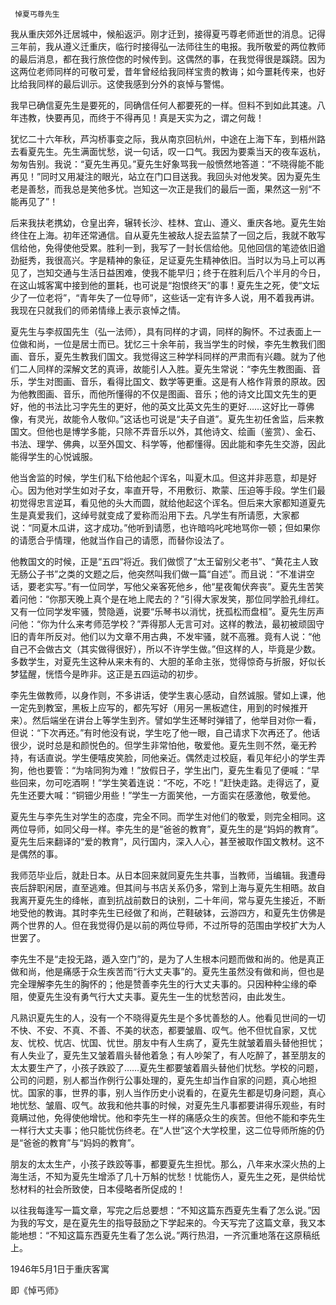      悼夏丐尊先生 

   我从重庆郊外迁居城中，候船返沪。刚才迁到，接得夏丐尊老师逝世的消息。记得三年前，我从遵义迁重庆，临行时接得弘一法师往生的电报。我所敬爱的两位教师的最后消息，都在我行旅倥偬的时候传到。这偶然的事，在我觉得很是蹊跷。因为这两位老师同样的可敬可爱，昔年曾经给我同样宝贵的教诲；如今噩耗传来，也好比给我同样的最后训示。这使我感到分外的哀悼与警惕。 

   我早已确信夏先生是要死的，同确信任何人都要死的一样。但料不到如此其速。八年违教，快要再见，而终于不得再见！真是天实为之，谓之何哉！ 

   犹忆二十六年秋，芦沟桥事变之际，我从南京回杭州，中途在上海下车，到梧州路去看夏先生。先生满面忧愁，说一句话，叹一口气。我因为要乘当天的夜车返杭，匆匆告别。我说：“夏先生再见。”夏先生好象骂我一般愤然地答道：“不晓得能不能再见！”同时又用凝注的眼光，站立在门口目送我。我回头对他发笑。因为夏先生老是善愁，而我总是笑他多忧。岂知这一次正是我们的最后一面，果然这一别“不能再见了”！ 

   后来我扶老携幼，仓皇出奔，辗转长沙、桂林、宜山、遵义、重庆各地。夏先生始终住在上海。初年还常通信。自从夏先生被敌人捉去监禁了一回之后，我就不敢写信给他，免得使他受累。胜利一到，我写了一封长信给他。见他回信的笔迹依旧遒劲挺秀，我很高兴。字是精神的象征，足证夏先生精神依旧。当时以为马上可以再见了，岂知交通与生活日益困难，使我不能早归；终于在胜利后八个半月的今日，在这山城客寓中接到他的噩耗，也可说是“抱恨终天”的事！夏先生之死，使“文坛少了一位老将”，“青年失了一位导师”，这些话一定有许多人说，用不着我再讲。我现在只就我们的师弟情缘上表示哀悼之情。 

   夏先生与李叔国先生（弘一法师），具有同样的才调，同样的胸怀。不过表面上一位做和尚，一位是居士而已。犹忆三十余年前，我当学生的时候，李先生教我们图画、音乐，夏先生教我们国文。我觉得这三种学科同样的严肃而有兴趣。就为了他们二人同样的深解文艺的真谛，故能引人入胜。夏先生常说：“李先生教图画、音乐，学生对图画、音乐，看得比国文、数学等更重。这是有人格作背景的原故。因为他教图画、音乐，而他所懂得的不仅是图画、音乐；他的诗文比国文先生的更好，他的书法比习字先生的更好，他的英文比英文先生的更好……这好比一尊佛像，有灵光，故能令人敬仰。”这话也可说是“夫子自道”。夏先生初任舍监，后来教国文。但他也是博学多能，只除不弄音乐以外，其他诗文、绘画（鉴赏）、金石、书法、理学、佛典，以至外国文、科学等，他都懂得。因此能和李先生交游，因此能得学生的心悦诚服。 

   他当舍监的时候，学生们私下给他起个诨名，叫夏木瓜。但这并非恶意，却是好心。因为他对学生如对子女，率直开导，不用敷衍、欺蒙、压迫等手段。学生们最初觉得忠言逆耳，看见他的头大而圆，就给他起这个诨名。但后来大家都知道夏先生是真爱我们，这绰号就变成了爱称而沿用下去。凡学生有所请愿，大家都说：“同夏木瓜讲，这才成功。”他听到请愿，也许暗呜叱咤地骂你一顿；但如果你的请愿合乎情理，他就当作自己的请愿，而替你设法了。 

   他教国文的时候，正是“五四”将近。我们做惯了“太王留别父老书”、“黄花主人致无肠公子书”之类的文题之后，他突然叫我们做一篇“自述”。而且说：“不准讲空话，要老实写。”有一位同学，写他父亲客死他乡，他“星夜匍伏奔丧”。夏先生苦笑着问他：“你那天晚上真个是在地上爬去的？”引得大家发笑，那位同学脸孔绯红。又有一位同学发牢骚，赞隐遁，说要“乐琴书以消忧，抚孤松而盘桓”。夏先生厉声问他：“你为什么来考师范学校？”弄得那人无言可对。这样的教法，最初被顽固守旧的青年所反对。他们以为文章不用古典，不发牢骚，就不高雅。竟有人说：“他自己不会做古文（其实做得很好），所以不许学生做。”但这样的人，毕竟是少数。多数学生，对夏先生这种从来未有的、大胆的革命主张，觉得惊奇与折服，好似长梦猛醒，恍悟今是昨非。这正是五四运动的初步。 

   李先生做教师，以身作则，不多讲话，使学生衷心感动，自然诚服。譬如上课，他一定先到教室，黑板上应写的，都先写好（用另一黑板遮住，用到的时候推开来）。然后端坐在讲台上等学生到齐。譬如学生还琴时弹错了，他举目对你一看，但说：“下次再还。”有时他没有说，学生吃了他一眼，自己请求下次再还了。他话很少，说时总是和颜悦色的。但学生非常怕他，敬爱他。夏先生则不然，毫无矜持，有话直说。学生便嘻皮笑脸，同他亲近。偶然走过校庭，看见年纪小的学生弄狗，他也要管：“为啥同狗为难！”放假日子，学生出门，夏先生看见了便喊：“早些回来，勿可吃酒啊！”学生笑着连说：“不吃，不吃！”赶快走路。走得远了，夏先生还要大喊：“铜钿少用些！”学生一方面笑他，一方面实在感激他，敬爱他。 

   夏先生与李先生对学生的态度，完全不同。而学生对他们的敬爱，则完全相同。这两位导师，如同父母一样。李先生的是“爸爸的教育”，夏先生的是“妈妈的教育”。夏先生后来翻译的“爱的教育”，风行国内，深入人心，甚至被取作国文教材。这不是偶然的事。 

   我师范毕业后，就赴日本。从日本回来就同夏先生共事，当教师，当编辑。我遭母丧后辞职闲居，直至逃难。但其间与书店关系仍多，常到上海与夏先生相晤。故自我离开夏先生的绛帐，直到抗战前数日的诀别，二十年间，常与夏先生接近，不断地受他的教诲。其时李先生已经做了和尚，芒鞋破钵，云游四方，和夏先生仿佛是两个世界的人。但在我觉得仍是以前的两位导师，不过所导的范围由学校扩大为人世罢了。 

   李先生不是“走投无路，遁入空门”的，是为了人生根本问题而做和尚的。他是真正做和尚，他是痛感于众生疾苦而“行大丈夫事”的。夏先生虽然没有做和尚，但也是完全理解李先生的胸怀的；他是赞善李先生的行大丈夫事的。只因种种尘缘的牵阻，使夏先生没有勇气行大丈夫事。夏先生一生的忧愁苦闷，由此发生。 

   凡熟识夏先生的人，没有一个不晓得夏先生是个多忧善愁的人。他看见世间的一切不快、不安、不真、不善、不美的状态，都要皱眉、叹气。他不但忧自家，又忧友、忧校、忧店、忧国、忧世。朋友中有人生病了，夏先生就皱着眉头替他担忧；有人失业了，夏先生又皱着眉头替他着急；有人吵架了，有人吃醉了，甚至朋友的太太要生产了，小孩子跌跤了……夏先生都要皱着眉头替他们忧愁。学校的问题，公司的问题，别人都当作例行公事处理的，夏先生却当作自家的问题，真心地担忧。国家的事，世界的事，别人当作历史小说看的，在夏先生都是切身问题，真心地忧愁、皱眉、叹气。故我和他共事的时候，对夏先生凡事都要讲得乐观些，有时竟瞒过他，免得使他增忧。他和李先生一样的痛感众生的疾苦。但他不能和李先生一样行大丈夫事；他只能忧伤终老。在“人世”这个大学校里，这二位导师所施的仍是“爸爸的教育”与“妈妈的教育”。 

   朋友的太太生产，小孩子跌跤等事，都要夏先生担忧。那么，八年来水深火热的上海生活，不知为夏先生增添了几十万斛的忧愁！忧能伤人，夏先生之死，是供给忧愁材料的社会所致使，日本侵略者所促成的！ 

   以往我每逢写一篇文章，写完之后总要想：“不知这篇东西夏先生看了怎么说。”因为我的写文，是在夏先生的指导鼓励之下学起来的。今天写完了这篇文章，我又本能地想：“不知这篇东西夏先生看了怎么说。”两行热泪，一齐沉重地落在这原稿纸上。 

   1946年5月1日于重庆客寓 

   即《悼丐师》

